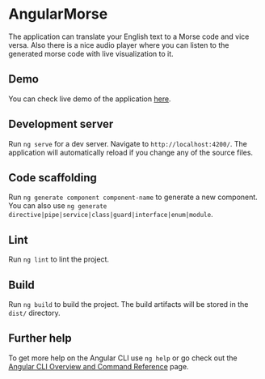 # AngularMorse

The application can translate your English text to a Morse code and vice versa. Also there is a nice audio player where you can listen to the generated morse code with live visualization to it.

## Demo

You can check live demo of the application <a href="https://s1ga.github.io/angular-morse" target="_blank">here</a>.

## Development server

Run `ng serve` for a dev server. Navigate to `http://localhost:4200/`. The application will automatically reload if you change any of the source files.

## Code scaffolding

Run `ng generate component component-name` to generate a new component. You can also use `ng generate directive|pipe|service|class|guard|interface|enum|module`.

## Lint

Run `ng lint` to lint the project.

## Build

Run `ng build` to build the project. The build artifacts will be stored in the `dist/` directory.

## Further help

To get more help on the Angular CLI use `ng help` or go check out the [Angular CLI Overview and Command Reference](https://angular.io/cli) page.
